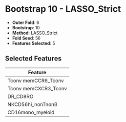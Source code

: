 # Bootstrap 10 - LASSO_Strict

- **Outer Fold**: 6
- **Bootstrap**: 10
- **Method**: LASSO_Strict
- **Fold Seed**: 56
- **Features Selected**: 5

## Selected Features

| Feature |
|---------|
| Tconv memCCR6_Tconv |
| Tconv memCXCR3_Tconv |
| DR_CD8RO |
| NKCD56hi_nonTnonB |
| CD16mono_myeloid |
